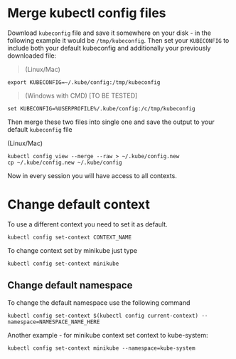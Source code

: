 # Merge kubectl config files

Download `kubeconfig` file and save it somewhere on your disk - in the following
example it would be `/tmp/kubeconfig`. 
Then set your `KUBECONFIG` to include both your default kubeconfig and
additionally your previously downloaded file:

> (Linux/Mac)

```shell
export KUBECONFIG=~/.kube/config:/tmp/kubeconfig
```

> (Windows with CMD) [TO BE TESTED]

```shell
set KUBECONFIG=%USERPROFILE%/.kube/config:/c/tmp/kubeconfig
```

Then merge these two files into single one and save the output to your default
`kubeconfig` file

(Linux/Mac)

```shell
kubectl config view --merge --raw > ~/.kube/config.new
cp ~/.kube/config.new ~/.kube/config
```

Now in every session you will have access to all contexts.


# Change default context

To use a different context you need to set it as default. 

```shell
kubectl config set-context CONTEXT_NAME
```

To change context set by minikube just type

```shell
kubectl config set-context minikube
```

## Change default namespace

To change the default namespace use the following command

```shell
kubectl config set-context $(kubectl config current-context) --namespace=NAMESPACE_NAME_HERE
```

Another example - for minikube context set context to kube-system: 

```shell
kubectl config set-context minikube --namespace=kube-system
```
